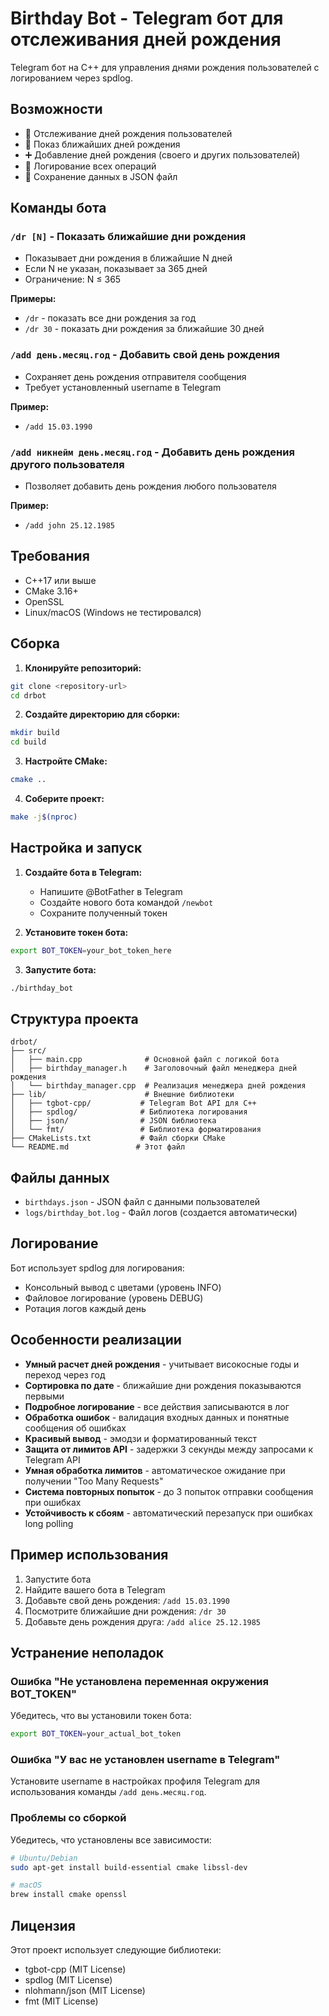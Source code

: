 # Birthday Bot - Telegram бот для отслеживания дней рождения

Telegram бот на C++ для управления днями рождения пользователей с логированием через spdlog.

## Возможности

- 📅 Отслеживание дней рождения пользователей
- 🎂 Показ ближайших дней рождения
- ➕ Добавление дней рождения (своего и других пользователей)
- 📝 Логирование всех операций
- 💾 Сохранение данных в JSON файл

## Команды бота

### `/dr [N]` - Показать ближайшие дни рождения
- Показывает дни рождения в ближайшие N дней
- Если N не указан, показывает за 365 дней
- Ограничение: N ≤ 365

**Примеры:**
- `/dr` - показать все дни рождения за год
- `/dr 30` - показать дни рождения за ближайшие 30 дней

### `/add день.месяц.год` - Добавить свой день рождения
- Сохраняет день рождения отправителя сообщения
- Требует установленный username в Telegram

**Пример:**
- `/add 15.03.1990`

### `/add никнейм день.месяц.год` - Добавить день рождения другого пользователя
- Позволяет добавить день рождения любого пользователя

**Пример:**
- `/add john 25.12.1985`

## Требования

- C++17 или выше
- CMake 3.16+
- OpenSSL
- Linux/macOS (Windows не тестировался)

## Сборка

1. **Клонируйте репозиторий:**
```bash
git clone <repository-url>
cd drbot
```

2. **Создайте директорию для сборки:**
```bash
mkdir build
cd build
```

3. **Настройте CMake:**
```bash
cmake ..
```

4. **Соберите проект:**
```bash
make -j$(nproc)
```

## Настройка и запуск

1. **Создайте бота в Telegram:**
   - Напишите @BotFather в Telegram
   - Создайте нового бота командой `/newbot`
   - Сохраните полученный токен

2. **Установите токен бота:**
```bash
export BOT_TOKEN=your_bot_token_here
```

3. **Запустите бота:**
```bash
./birthday_bot
```

## Структура проекта

```
drbot/
├── src/
│   ├── main.cpp              # Основной файл с логикой бота
│   ├── birthday_manager.h    # Заголовочный файл менеджера дней рождения
│   └── birthday_manager.cpp  # Реализация менеджера дней рождения
├── lib/                      # Внешние библиотеки
│   ├── tgbot-cpp/           # Telegram Bot API для C++
│   ├── spdlog/              # Библиотека логирования
│   ├── json/                # JSON библиотека
│   └── fmt/                 # Библиотека форматирования
├── CMakeLists.txt           # Файл сборки CMake
└── README.md               # Этот файл
```

## Файлы данных

- `birthdays.json` - JSON файл с данными пользователей
- `logs/birthday_bot.log` - Файл логов (создается автоматически)

## Логирование

Бот использует spdlog для логирования:
- Консольный вывод с цветами (уровень INFO)
- Файловое логирование (уровень DEBUG)
- Ротация логов каждый день

## Особенности реализации

- **Умный расчет дней рождения** - учитывает високосные годы и переход через год
- **Сортировка по дате** - ближайшие дни рождения показываются первыми
- **Подробное логирование** - все действия записываются в лог
- **Обработка ошибок** - валидация входных данных и понятные сообщения об ошибках
- **Красивый вывод** - эмодзи и форматированный текст
- **Защита от лимитов API** - задержки 3 секунды между запросами к Telegram API
- **Умная обработка лимитов** - автоматическое ожидание при получении "Too Many Requests"
- **Система повторных попыток** - до 3 попыток отправки сообщения при ошибках
- **Устойчивость к сбоям** - автоматический перезапуск при ошибках long polling

## Пример использования

1. Запустите бота
2. Найдите вашего бота в Telegram
3. Добавьте свой день рождения: `/add 15.03.1990`
4. Посмотрите ближайшие дни рождения: `/dr 30`
5. Добавьте день рождения друга: `/add alice 25.12.1985`

## Устранение неполадок

### Ошибка "Не установлена переменная окружения BOT_TOKEN"
Убедитесь, что вы установили токен бота:
```bash
export BOT_TOKEN=your_actual_bot_token
```

### Ошибка "У вас не установлен username в Telegram"
Установите username в настройках профиля Telegram для использования команды `/add день.месяц.год`.

### Проблемы со сборкой
Убедитесь, что установлены все зависимости:
```bash
# Ubuntu/Debian
sudo apt-get install build-essential cmake libssl-dev

# macOS
brew install cmake openssl
```

## Лицензия

Этот проект использует следующие библиотеки:
- tgbot-cpp (MIT License)
- spdlog (MIT License)
- nlohmann/json (MIT License)
- fmt (MIT License)
